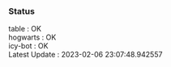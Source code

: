 ### Status


table : OK  
hogwarts : OK  
icy-bot : OK  
Latest Update : 2023-02-06 23:07:48.942557
